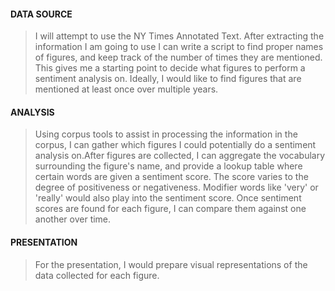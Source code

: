 #### DATA SOURCE  
> I will attempt to use the NY Times Annotated Text. After extracting the information I am going to use I can write
a script to find proper names of figures, and keep track of the number of times they are mentioned. This gives me a
starting point to decide what figures to perform a sentiment analysis on. Ideally, I would like to find figures that
are mentioned at least once over multiple years.

#### ANALYSIS  
> Using corpus tools to assist in processing the information in the corpus, I can gather which figures I could
potentially do a sentiment analysis on.After figures are collected, I can aggregate the vocabulary surrounding the
figure's name, and provide a lookup table where certain words are given a sentiment score. The score varies to the
degree of positiveness or negativeness. Modifier words like 'very' or 'really' would also play into the sentiment score.
Once sentiment scores are found for each figure, I can compare them against one another over time.

#### PRESENTATION
> For the presentation, I would prepare visual representations of the data collected for each figure. 
